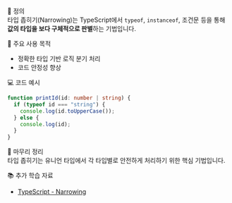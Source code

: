 📘 정의  
타입 좁히기(Narrowing)는 TypeScript에서 `typeof`, `instanceof`, 조건문 등을 통해 **값의 타입을 보다 구체적으로 판별**하는 기법입니다.

🎯 주요 사용 목적  
- 정확한 타입 기반 로직 분기 처리  
- 코드 안정성 향상

💻 코드 예시  
```ts
function printId(id: number | string) {
  if (typeof id === "string") {
    console.log(id.toUpperCase());
  } else {
    console.log(id);
  }
}
```

🧩 마무리 정리  
타입 좁히기는 유니언 타입에서 각 타입별로 안전하게 처리하기 위한 핵심 기법입니다.

📚 추가 학습 자료  
- [TypeScript - Narrowing](https://www.typescriptlang.org/docs/handbook/2/narrowing.html)
